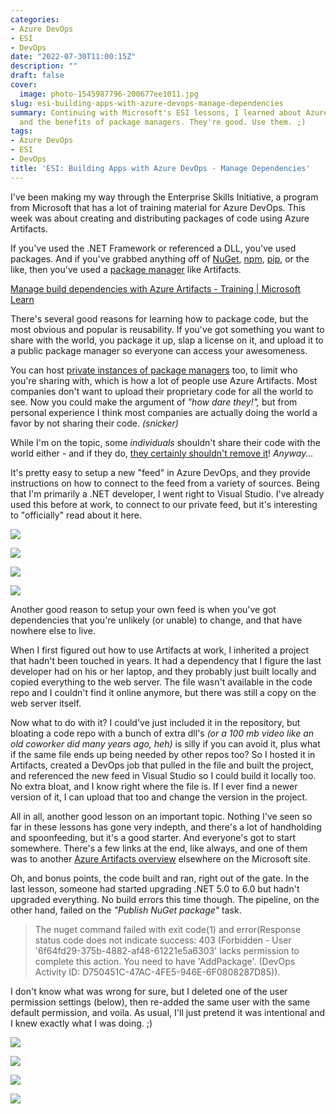```yaml
---
categories:
- Azure DevOps
- ESI
- DevOps
date: "2022-07-30T11:00:15Z"
description: ""
draft: false
cover:
  image: photo-1545987796-200677ee1011.jpg
slug: esi-building-apps-with-azure-devops-manage-dependencies
summary: Continuing with Microsoft's ESI lessons, I learned about Azure Artifacts
  and the benefits of package managers. They're good. Use them. ;)
tags:
- Azure DevOps
- ESI
- DevOps
title: 'ESI: Building Apps with Azure DevOps - Manage Dependencies'
---
```

I've been making my way through the Enterprise Skills Initiative, a program from Microsoft that has a lot of training material for Azure DevOps. This week was about creating and distributing packages of code using Azure Artifacts.

If you've used the .NET Framework or referenced a DLL, you've used packages. And if you've grabbed anything off of [NuGet](https://docs.microsoft.com/en-us/nuget/what-is-nuget), [npm](https://careerfoundry.com/en/blog/web-development/what-is-npm/), [pip](https://realpython.com/what-is-pip/), or the like, then you've used a [package manager](https://grantwinney.com/whats-a-package-manager/) like Artifacts.

[Manage build dependencies with Azure Artifacts - Training | Microsoft Learn](https://learn.microsoft.com/en-us/training/modules/manage-build-dependencies/)

There's several good reasons for learning how to package code, but the most obvious and popular is reusability. If you've got something you want to share with the world, you package it up, slap a license on it, and upload it to a public package manager so everyone can access your awesomeness.

You can host [private instances of package managers](https://docs.microsoft.com/en-us/nuget/hosting-packages/overview) too, to limit who you're sharing with, which is how a lot of people use Azure Artifacts. Most companies don't want to upload their proprietary code for all the world to see. Now you could make the argument of _"how dare they!",_ but from personal experience I think most companies are actually doing the world a favor by not sharing their code. _(snicker)_

While I'm on the topic, some _individuals_ shouldn't share their code with the world either - and if they do, [they certainly shouldn't remove it](https://www.sciencealert.com/how-a-programmer-almost-broke-the-internet-by-deleting-11-lines-of-code)! _Anyway..._

It's pretty easy to setup a new "feed" in Azure DevOps, and they provide instructions on how to connect to the feed from a variety of sources. Being that I'm primarily a .NET developer, I went right to Visual Studio. I've already used this before at work, to connect to our private feed, but it's interesting to "officially" read about it here.

![](image-38.png)

![](image-43.png)

![](image-44.png)

![](image-46.png)

Another good reason to setup your own feed is when you've got dependencies that you're unlikely (or unable) to change, and that have nowhere else to live.

When I first figured out how to use Artifacts at work, I inherited a project that hadn't been touched in years. It had a dependency that I figure the last developer had on his or her laptop, and they probably just built locally and copied everything to the web server. The file wasn't available in the code repo and I couldn't find it online anymore, but there was still a copy on the web server itself.

Now what to do with it? I could've just included it in the repository, but bloating a code repo with a bunch of extra dll's _(or a 100 mb video like an old coworker did many years ago, heh)_ is silly if you can avoid it, plus what if the same file ends up being needed by other repos too? So I hosted it in Artifacts, created a DevOps job that pulled in the file and built the project, and referenced the new feed in Visual Studio so I could build it locally too. No extra bloat, and I know right where the file is. If I ever find a newer version of it, I can upload that too and change the version in the project.

All in all, another good lesson on an important topic. Nothing I've seen so far in these lessons has gone very indepth, and there's a lot of handholding and spoonfeeding, but it's a good starter. And everyone's got to start somewhere. There's a few links at the end, like always, and one of them was to another [Azure Artifacts overview](https://docs.microsoft.com/en-us/azure/devops/artifacts/start-using-azure-artifacts?view=azure-devops) elsewhere on the Microsoft site.

Oh, and bonus points, the code built and ran, right out of the gate. In the last lesson, someone had started upgrading .NET 5.0 to 6.0 but hadn't upgraded everything. No build errors this time though. The pipeline, on the other hand, failed on the _"Publish NuGet package"_ task.

> The nuget command failed with exit code(1) and error(Response status code does not indicate success: 403 (Forbidden - User '6f64fd29-375b-4882-af48-61221e5a6303' lacks permission to complete this action. You need to have 'AddPackage'. (DevOps Activity ID: D750451C-47AC-4FE5-946E-6F0808287D85)).

I don't know what was wrong for sure, but I deleted one of the user permission settings (below), then re-added the same user with the same default permission, and voila. As usual, I'll just pretend it was intentional and I knew exactly what I was doing. ;)

![](image-39.png)

![](image-40.png)

![](image-41.png)

![](image-42.png)
